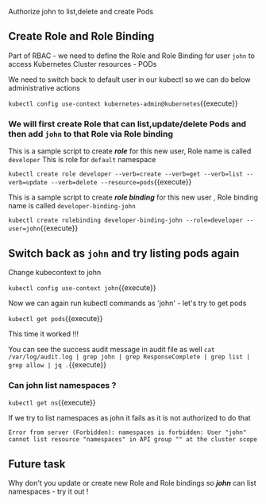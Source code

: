 Authorize john to list,delete and create Pods 

## Create Role and Role Binding

Part of RBAC - we need to define the Role and Role Binding for user `john` to access Kubernetes Cluster resources - PODs 

We need to switch back to default user in our kubectl so we can do below administrative actions 

`
kubectl config use-context kubernetes-admin@kubernetes
`{{execute}}

### We will first create Role that can list,update/delete Pods and then add `john` to that Role via Role binding

This is a sample script to create ***role*** for this new user, Role name is called `developer`
This is role for `default` namespace 

`
kubectl create role developer --verb=create --verb=get --verb=list --verb=update --verb=delete --resource=pods
`{{execute}}

This is a sample script to create ***role binding*** for this new user , Role binding name is called `developer-binding-john`

`
kubectl create rolebinding developer-binding-john --role=developer --user=john
`{{execute}}


## Switch back as `john` and try listing pods again 

Change kubecontext to john

`
kubectl config use-context john
`{{execute}}

Now we can again run kubectl commands as 'john' - let's try to get pods 

`
kubectl get pods
`{{execute}} 

This time it worked !!! 

You can see the success audit message in audit file as well 
`cat /var/log/audit.log | grep john | grep ResponseComplete | grep list | grep allow | jq .`{{execute}}

### Can john list namespaces ? 

`kubectl get ns`{{execute}}

If we try to list namespaces as john it fails as it is not authorized to do that 

`
Error from server (Forbidden): namespaces is forbidden: User "john" cannot list resource "namespaces" in API group "" at the cluster scope
`

## Future task 

Why don't you update or create new Role and Role bindings so ***john*** can list namespaces - try it out ! 
